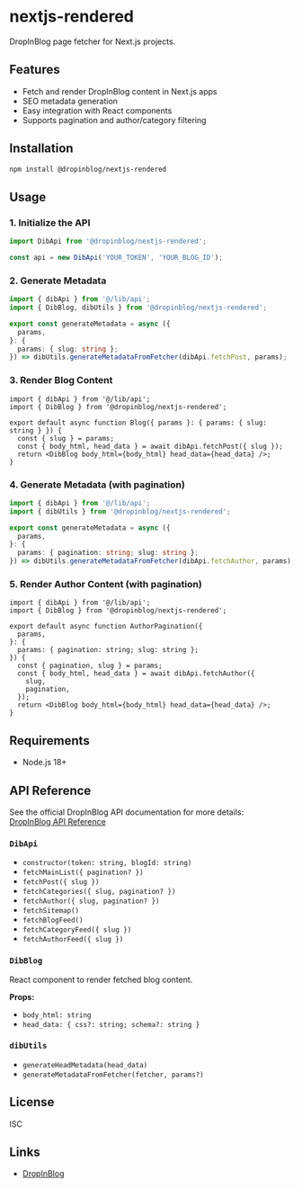 # nextjs-rendered

DropInBlog page fetcher for Next.js projects.

## Features

- Fetch and render DropInBlog content in Next.js apps
- SEO metadata generation
- Easy integration with React components
- Supports pagination and author/category filtering

## Installation

```sh
npm install @dropinblog/nextjs-rendered
```

## Usage

### 1. Initialize the API

```ts
import DibApi from '@dropinblog/nextjs-rendered';

const api = new DibApi('YOUR_TOKEN', 'YOUR_BLOG_ID');
```

### 2. Generate Metadata

```ts
import { dibApi } from '@/lib/api';
import { DibBlog, dibUtils } from '@dropinblog/nextjs-rendered';

export const generateMetadata = async ({
  params,
}: {
  params: { slug: string };
}) => dibUtils.generateMetadataFromFetcher(dibApi.fetchPost, params);
```

### 3. Render Blog Content

```tsx
import { dibApi } from '@/lib/api';
import { DibBlog } from '@dropinblog/nextjs-rendered';

export default async function Blog({ params }: { params: { slug: string } }) {
  const { slug } = params;
  const { body_html, head_data } = await dibApi.fetchPost({ slug });
  return <DibBlog body_html={body_html} head_data={head_data} />;
}
```

### 4. Generate Metadata (with pagination)

```ts
import { dibApi } from '@/lib/api';
import { dibUtils } from '@dropinblog/nextjs-rendered';

export const generateMetadata = async ({
  params,
}: {
  params: { pagination: string; slug: string };
}) => dibUtils.generateMetadataFromFetcher(dibApi.fetchAuthor, params);
```

### 5. Render Author Content (with pagination)

```tsx
import { dibApi } from '@/lib/api';
import { DibBlog } from '@dropinblog/nextjs-rendered';

export default async function AuthorPagination({
  params,
}: {
  params: { pagination: string; slug: string };
}) {
  const { pagination, slug } = params;
  const { body_html, head_data } = await dibApi.fetchAuthor({
    slug,
    pagination,
  });
  return <DibBlog body_html={body_html} head_data={head_data} />;
}
```

## Requirements

- Node.js 18+

## API Reference

See the official DropInBlog API documentation for more details:  
[DropInBlog API Reference](https://dropinblog.readme.io/reference/api-reference)

### `DibApi`

- `constructor(token: string, blogId: string)`
- `fetchMainList({ pagination? })`
- `fetchPost({ slug })`
- `fetchCategories({ slug, pagination? })`
- `fetchAuthor({ slug, pagination? })`
- `fetchSitemap()`
- `fetchBlogFeed()`
- `fetchCategoryFeed({ slug })`
- `fetchAuthorFeed({ slug })`

### `DibBlog`

React component to render fetched blog content.

**Props:**

- `body_html: string`
- `head_data: { css?: string; schema?: string }`

### `dibUtils`

- `generateHeadMetadata(head_data)`
- `generateMetadataFromFetcher(fetcher, params?)`

## License

ISC

## Links

- [DropInBlog](https://dropinblog.com/)
